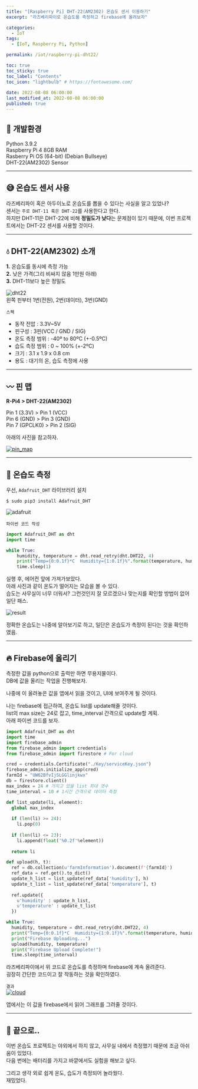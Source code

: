 ```yaml
---
title: "[Raspberry Pi] DHT-22(AM2302) 온습도 센서 이용하기"  
excerpt: "라즈베리파이로 온습도를 측정하고 firebase에 올려보자"

categories:
  - IoT
tags:
  - [IoT, Raspberry Pi, Python]

permalink: /iot/raspberry-pi-dht22/

toc: true
toc_sticky: true
toc_label: "Contents"
toc_icon: "lightbulb" # https://fontawesome.com/
 
date: 2022-08-08 06:00:00
last_modified_at: 2022-08-08 06:00:00
published: true
---
```


## 🔧 개발환경

Python 3.9.2  
Raspberry Pi 4 8GB RAM  
Rasberry Pi OS (64-bit) (Debian Bullseye)  
DHT-22(AM2302) Sensor  

---  

## 😅 온습도 센서 사용

라즈베리파이 혹은 아두이노로 온습도를 뽑을 수 있다는 사실을 알고 있었나?  
센서는 `주로 DHT-11 혹은 DHT-22`를 사용한다고 한다.  
하지만 DHT-11은 DHT-22에 비해 **정밀도가 낮다**는 문제점이 있기 때문에, 이번 프로젝트에서는 DHT-22 센서를 사용할 것이다.  

---  

## 💧 DHT-22(AM2302) 소개

**1.** 온습도를 동시에 측정 가능  
**2.** 낮은 가격(그리 비싸지 않음 1만원 아래)  
**3.** DHT-11보다 높은 정밀도  

![dht22](/assets/images/post_img/iot/raspberry-pi-dht22/dht22.png)  
왼쪽 핀부터 1번(전원), 2번(데이터), 3번(GND)  

`스펙`  

- 동작 전압 : 3.3V~5V  
- 핀구성 : 3핀(VCC / GND / SIG)
- 온도 측정 범위 : -40º to 80ºC (+-0.5ºC)  
- 습도 측정 범위 : 0 ~ 100%  (+-2ºC)
- 크기 : 3.1 x 1.9 x 0.8 cm
- 용도 : 대기의 온, 습도 측정에 사용

---  

## 〰️ 핀 맵

**R-Pi4 > DHT-22(AM2302)**  

Pin 1 (3.3V) > Pin 1 (VCC)  
Pin 6 (GND) > Pin 3 (GND)  
Pin 7 (GPCLK0) > Pin 2 (SIG)  

아래의 사진을 참고하자.  

<a href="https://kdjun97.github.io/assets/images/post_img/iot/raspberry-pi-dht22/mapping.png">
  <img src="/assets/images/post_img/iot/raspberry-pi-dht22/mapping.png" alt="pin_map">
</a>  

---  

## 🌿 온습도 측정

우선, `Adafruit_DHT` 라이브러리 설치  

`$ sudo pip3 install Adafruit_DHT`  

![adafruit](/assets/images/post_img/iot/raspberry-pi-dht22/adafruit.JPG)  

`파이썬 코드 작성`  

```python
import Adafruit_DHT as dht
import time

while True:
    humidity, temperature = dht.read_retry(dht.DHT22, 4)
    print("Temp={0:0.1f}*C  Humidity={1:0.1f}%".format(temperature, humidity))   
	time.sleep(1)
```

실행 후, 에어컨 앞에 가져가보았다.  
아래 사진과 같이 온도가 떨어지는 모습을 볼 수 있다.  
습도는 사무실이 너무 더워서? 그런것인지 잘 모르겠으나 맞는지를 확인할 방법이 없어 일단 패스.  

![result](/assets/images/post_img/iot/raspberry-pi-dht22/result.JPG)  

정확한 온습도는 나중에 알아보기로 하고, 일단은 온습도가 측정이 된다는 것을 확인하였음.  

---

## 🔥 Firebase에 올리기

측정한 값을 python으로 출력만 하면 무용지물이다.  
DB에 값을 올리는 작업을 진행해보자.  

나중에 이 올려놓은 값을 앱에서 읽을 것이고, UI에 보여주게 될 것이다.  

나는 firebase에 접근하여, 온습도 list를 update해줄 것이다.  
list의 max size는 24로 잡고, time_interval 간격으로 update할 계획.  
아래 파이썬 코드를 보자.  

```python
import Adafruit_DHT as dht
import time
import firebase_admin
from firebase_admin import credentials
from firebase_admin import firestore # For cloud

cred = credentials.Certificate("./Key/serviceKey.json")
firebase_admin.initialize_app(cred)
farmId = "UW62BfvIjSLGGlinjkwx"
db = firestore.client()
max_index = 24 # 가지고 있을 list 최대 갯수
time_interval = 10 # 1시간 간격으로 데이터 측정

def list_update(li, element):
  global max_index
  
  if (len(li) >= 24):
    li.pop(0)
  
  if (len(li) <= 23):
    li.append(float('%0.2f'%element))
  
  return li

def upload(h, t):
  ref = db.collection(u'farmInformation').document(f'{farmId}')
  ref_data = ref.get().to_dict()
  update_h_list = list_update(ref_data['humidity'], h)
  update_t_list = list_update(ref_data['temperature'], t)
  
  ref.update({
    u'humidity' : update_h_list,
    u'temperature' : update_t_list
  })

while True:
  humidity, temperature = dht.read_retry(dht.DHT22, 4)
  print("Temp={0:0.1f}*C  Humidity={1:0.1f}%".format(temperature, humidity))
  print("Firebase Uploading...")
  upload(humidity, temperature)
  print("Firebase Upload Complete!")
  time.sleep(time_interval)
```
라즈베리파이에서 위 코드로 온습도를 측정하며 firebase에 계속 올려준다.  
굉장히 간단한 코드이고 잘 작동하는 것을 확인하였다.  

`결과`  
<a href="https://kdjun97.github.io/assets/images/post_img/iot/raspberry-pi-dht22/cloud.JPG">
  <img src="/assets/images/post_img/iot/raspberry-pi-dht22/cloud.JPG" alt="cloud">
</a>  

앱에서는 이 값을 firebase에서 읽어 그래프를 그려줄 것이다.  

---   

## 🔭 끝으로..

이번 온습도 프로젝트는 야외에서 하지 않고, 사무실 내에서 측정했기 때문에 조금 아쉬움이 있었다.  
다음 번에는 배터리를 가지고 바깥에서도 실험을 해보고 싶다.  

그리고 생각 외로 쉽게 온도, 습도가 측정되어 놀라웠다.  
재밌었다.